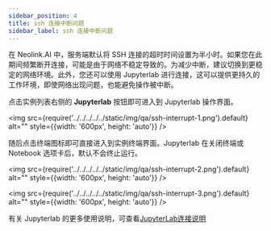 ```yaml
---
sidebar_position: 4
title: ssh 连接中断问题
sidebar_label: ssh 连接中断问题
---
```

在 Neolink.AI 中，服务端默认将 SSH 连接的超时时间设置为半小时。如果您在此期间频繁断开连接，可能是由于网络不稳定导致的。为减少中断，建议切换到更稳定的网络环境。此外，您还可以使用 Jupyterlab 进行连接，这可以提供更持久的工作环境，即使网络出现问题，也能避免操作被中断。

点击实例列表右侧的 **Jupyterlab**  按钮即可进入到 Jupyterlab 操作界面。

<img src={require('../../../../../static/img/qa/ssh-interrupt-1.png').default} alt="" style={{width: '600px', height: 'auto'}} />

随后点击终端图标即可直接进入到实例终端界面。Jupyterlab 在关闭终端或 Notebook 选项卡后，默认不会终止运行。

<img src={require('../../../../../static/img/qa/ssh-interrupt-2.png').default} alt="" style={{width: '600px', height: 'auto'}} />

<img src={require('../../../../../static/img/qa/ssh-interrupt-3.png').default} alt="" style={{width: '600px', height: 'auto'}} />

有关 Jupyterlab 的更多使用说明，可查看[JupyterLab连接说明](../ContainerInstance/jupterlab.md)